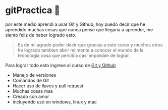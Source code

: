 # gitPractica  🥹 
por este medio aprendi a usar Git y Github, hoy puedo decir que he aprendido muchas cosas que nunca pense que llegaria a aprender, me siento feliz de haber logrado esto.

>Es de mi agrado poder decir que gracias a este curso y muchos otros he logrado tambien abrir mi mente a conocer el mundo de la tecnologia cosa que percibia casi impoisble de lograr.

Para lograr todo esto ingrese al curso de [Git y Github](https://platzi.com/cursos/git-github/ " curso de Git y Github")

* Manejo de versiones 
* Comandos de Git
* Hacer uso de llaves y pull request 
* Muchas cosas mas
* Creado con amor
* incluyendo uso en windows, linux y mac

